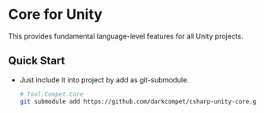 # Core for Unity

This provides fundamental language-level features for all Unity projects.


## Quick Start

- Just include it into project by add as git-submodule.
	
	```bash
	# Tool.Compet.Core
	git submodule add https://github.com/darkcompet/csharp-unity-core.git
	```
